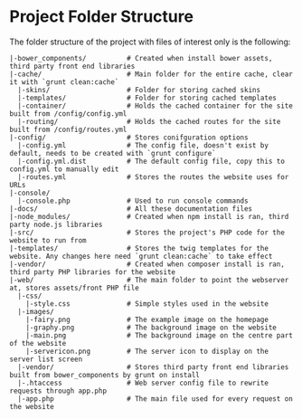 Project Folder Structure
========================

The folder structure of the project with files of interest only is the following:

    |-bower_components/          # Created when install bower assets, third party front end libraries
    |-cache/                     # Main folder for the entire cache, clear it with `grunt clean:cache`
      |-skins/                   # Folder for storing cached skins
      |-templates/               # Folder for storing cached templates
      |-container/               # Holds the cached container for the site built from /config/config.yml
      |-routing/                 # Holds the cached routes for the site built from /config/routes.yml
    |-config/                    # Stores conifguration options
      |-config.yml               # The config file, doesn't exist by default, needs to be created with `grunt configure`
      |-config.yml.dist          # The default config file, copy this to config.yml to manually edit
      |-routes.yml               # Stores the routes the website uses for URLs
    |-console/
      |-console.php              # Used to run console commands
    |-docs/                      # All these documentation files
    |-node_modules/              # Created when npm install is ran, third party node.js libraries
    |-src/                       # Stores the project's PHP code for the website to run from
    |-templates/                 # Stores the twig templates for the website. Any changes here need `grunt clean:cache` to take effect
    |-vendor/                    # Created when composer install is ran, third party PHP libraries for the website
    |-web/                       # The main folder to point the webserver at, stores assets/front PHP file
      |-css/
        |-style.css              # Simple styles used in the website
      |-images/
        |-fairy.png              # The example image on the homepage
        |-graphy.png             # The background image on the website
        |-main.png               # The background image on the centre part of the website
        |-servericon.png         # The server icon to display on the server list screen
      |-vendor/                  # Stores third party front end libraries built from bower_components by grunt on install
      |-.htaccess                # Web server config file to rewrite requests through app.php
      |-app.php                  # The main file used for every request on the website
